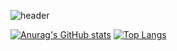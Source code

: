![header](https://capsule-render.vercel.app/api?type=transparent&theme=default&height=170&fontSize=100&animation=fadeIn&text=Geonho%20Lee&desc=Game%20Programmer&descAlign=72&descAlignY=80)

[![Anurag's GitHub stats](https://github-readme-stats.vercel.app/api?username=iGH01gi)](https://github.com/anuraghazra/github-readme-stats)
[![Top Langs](https://github-readme-stats.vercel.app/api/top-langs/?username=iGH01gi)](https://github.com/anuraghazra/github-readme-stats)
